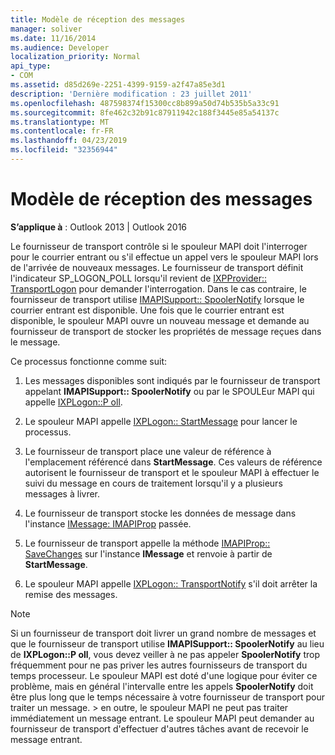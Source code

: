 ```yaml
---
title: Modèle de réception des messages
manager: soliver
ms.date: 11/16/2014
ms.audience: Developer
localization_priority: Normal
api_type:
- COM
ms.assetid: d85d269e-2251-4399-9159-a2f47a85e3d1
description: 'Dernière modification : 23 juillet 2011'
ms.openlocfilehash: 487598374f15300cc8b899a50d74b535b5a33c91
ms.sourcegitcommit: 8fe462c32b91c87911942c188f3445e85a54137c
ms.translationtype: MT
ms.contentlocale: fr-FR
ms.lasthandoff: 04/23/2019
ms.locfileid: "32356944"
---
```

# <a name="message-reception-model"></a>Modèle de réception des messages

  
  
**S’applique à** : Outlook 2013 | Outlook 2016 
  
Le fournisseur de transport contrôle si le spouleur MAPI doit l'interroger pour le courrier entrant ou s'il effectue un appel vers le spouleur MAPI lors de l'arrivée de nouveaux messages. Le fournisseur de transport définit l'indicateur SP_LOGON_POLL lorsqu'il revient de [IXPProvider:: TransportLogon](ixpprovider-transportlogon.md) pour demander l'interrogation. Dans le cas contraire, le fournisseur de transport utilise [IMAPISupport:: SpoolerNotify](imapisupport-spoolernotify.md) lorsque le courrier entrant est disponible. Une fois que le courrier entrant est disponible, le spouleur MAPI ouvre un nouveau message et demande au fournisseur de transport de stocker les propriétés de message reçues dans le message. 
  
Ce processus fonctionne comme suit:
  
1. Les messages disponibles sont indiqués par le fournisseur de transport appelant **IMAPISupport:: SpoolerNotify** ou par le SPOULEur MAPI qui appelle [IXPLogon::P oll](ixplogon-poll.md).
    
2. Le spouleur MAPI appelle [IXPLogon:: StartMessage](ixplogon-startmessage.md) pour lancer le processus. 
    
3. Le fournisseur de transport place une valeur de référence à l'emplacement référencé dans **StartMessage**. Ces valeurs de référence autorisent le fournisseur de transport et le spouleur MAPI à effectuer le suivi du message en cours de traitement lorsqu'il y a plusieurs messages à livrer.
    
4. Le fournisseur de transport stocke les données de message dans l'instance [IMessage: IMAPIProp](imessageimapiprop.md) passée. 
    
5. Le fournisseur de transport appelle la méthode [IMAPIProp:: SaveChanges](imapiprop-savechanges.md) sur l'instance **IMessage** et renvoie à partir de **StartMessage**.
    
6. Le spouleur MAPI appelle [IXPLogon:: TransportNotify](ixplogon-transportnotify.md) s'il doit arrêter la remise des messages. 
    
> [!NOTE]
> Si un fournisseur de transport doit livrer un grand nombre de messages et que le fournisseur de transport utilise **IMAPISupport:: SpoolerNotify** au lieu de **IXPLogon::P oll**, vous devez veiller à ne pas appeler **SpoolerNotify** trop fréquemment pour ne pas priver les autres fournisseurs de transport du temps processeur. Le spouleur MAPI est doté d'une logique pour éviter ce problème, mais en général l'intervalle entre les appels **SpoolerNotify** doit être plus long que le temps nécessaire à votre fournisseur de transport pour traiter un message. > en outre, le spouleur MAPI ne peut pas traiter immédiatement un message entrant. Le spouleur MAPI peut demander au fournisseur de transport d'effectuer d'autres tâches avant de recevoir le message entrant. 
  


